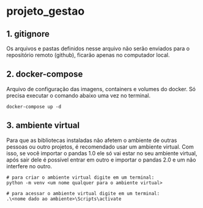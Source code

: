 # projeto_gestao

## 1. gitignore
Os arquivos e pastas definidos nesse arquivo não serão enviados para o repositório remoto (github), ficarão apenas no computador local.
## 2. docker-compose
Arquivo de configuração das imagens, containers e volumes do docker. Só precisa executar o comando abaixo uma vez no terminal.
```
docker-compose up -d
```
## 3. ambiente virtual
Para que as bibliotecas instaladas não afetem o ambiente de outras pessoas ou outro projetos, é recomendado usar um ambiente virtual. Com isso, se você importar o pandas 1.0 ele só vai estar no seu ambiente virtual, após sair dele é possível entrar em outro e importar o pandas 2.0 e um não interfere no outro.
```
# para criar o ambiente virtual digite em um terminal:
python -m venv <um nome qualquer para o ambiente virtual>

# para acessar o ambiente virtual digite em um terminal:
.\<nome dado ao ambiente>\Scripts\activate
```